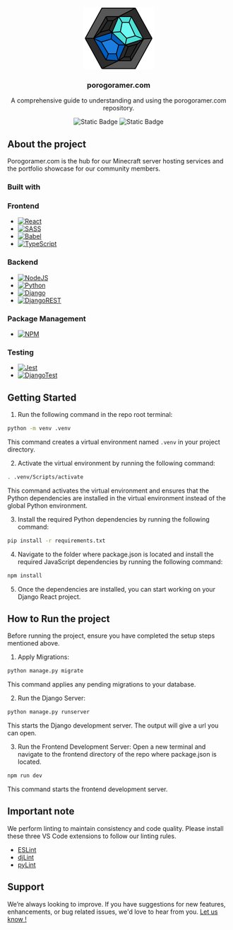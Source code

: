<div align="center">
    <img src="porogoramer_logo.svg"/>
    <h3>porogoramer.com</h3>
    <p>A comprehensive guide to understanding and using the porogoramer.com repository.</p>
    <img alt="Static Badge" src="https://img.shields.io/badge/Project_status-Moving_steadily-15c243?style=flat"/>
    <img alt="Static Badge" src="https://img.shields.io/badge/Project_phase-In_production-bfbf1d?style=flat"/>
    <br/>
</div>

[]()

## About the project
Porogoramer.com is the hub for our Minecraft server hosting services and the portfolio showcase for our community members.

### Built with
### Frontend
* [![React][React]][Download React]
* [![SASS][SASS]][Download SASS]
* [![Babel][Babel]][Download Babel]
* [![TypeScript][TypeScript]][Download TypeScript]

### Backend
* [![NodeJS][NodeJS]][Download NodeJS]
* [![Python][Python]][Download Python]
* [![Django][Django]][Download Django]
* [![DjangoREST][DjangoREST]][Download DjangoREST]

### Package Management
* [![NPM][NPM]][Download NPM]

### Testing
* [![Jest][Jest]][Download Jest]
* [![DjangoTest][DjangoTest]][Download DjangoTest]

## Getting Started
1. Run the following command in the repo root terminal:
```bash
python -m venv .venv
```
This command creates a virtual environment named `.venv` in your project directory.

2. Activate the virtual environment by running the following command:
```bash
. .venv/Scripts/activate
```
This command activates the virtual environment and ensures that the Python dependencies are installed in the virtual environment instead of the global Python environment.

3. Install the required Python dependencies by running the following command:
```bash
pip install -r requirements.txt
```

4. Navigate to the folder where package.json is located and install the required JavaScript dependencies by running the following command:
```bash
npm install
```

5. Once the dependencies are installed, you can start working on your Django React project.

## How to Run the project
Before running the project, ensure you have completed the setup steps mentioned above.

1. Apply Migrations:

```bash
python manage.py migrate
```
This command applies any pending migrations to your database.

2. Run the Django Server:

```bash
python manage.py runserver
```
This starts the Django development server. The output will give a url you can open.

3. Run the Frontend Development Server:
Open a new terminal and navigate to the frontend directory of the repo where package.json is located.

```bash
npm run dev
```
This command starts the frontend development server.

## Important note
We perform linting to maintain consistency and code quality. Please install these three VS Code extensions to follow our linting rules.

* [ESLint]
* [djLint]
* [pyLint]


## Support
We’re always looking to improve. If you have suggestions for new features, enhancements, or bug related issues, we'd love to hear from you. [Let us know !](https://github.com/Porogoramer/porogoramer.com/issues)
  

<!-- Badge URLs -->
[Babel]: https://img.shields.io/badge/Babel-F9DC3e?style=for-the-badge&logo=babel&logoColor=black
[NodeJS]: https://img.shields.io/badge/node.js-6DA55F?style=for-the-badge&logo=node.js&logoColor=white
[Python]: https://img.shields.io/badge/python-3670A0?style=for-the-badge&logo=python&logoColor=ffdd54
[React]: https://img.shields.io/badge/react-%2320232a.svg?style=for-the-badge&logo=react&logoColor=%2361DAFB
[Django]: https://img.shields.io/badge/django-%23092E20.svg?style=for-the-badge&logo=django&logoColor=white
[DjangoTest]: https://img.shields.io/badge/DJANGO-TESTS-e3e1e1?style=for-the-badge&logo=django&labelColor=092e20
[DjangoREST]: https://img.shields.io/badge/DJANGO-REST-ff1709?style=for-the-badge&logo=django&logoColor=white&color=ff1709&labelColor=gray
[NPM]: https://img.shields.io/badge/NPM-%23CB3837.svg?style=for-the-badge&logo=npm&logoColor=white
[TypeScript]: https://img.shields.io/badge/typescript-%23007ACC.svg?style=for-the-badge&logo=typescript&logoColor=white
[Jest]: https://img.shields.io/badge/-jest-%23C21325?style=for-the-badge&logo=jest&logoColor=white
[SASS]: https://img.shields.io/badge/SASS-hotpink.svg?style=for-the-badge&logo=SASS&logoColor=white

<!-- Download URLs -->
[Download DjangoTest]: https://docs.djangoproject.com/en/5.1/topics/testing/
[Download Babel]: https://babeljs.io/docs/configuration
[Download NodeJS]: https://nodejs.org/en/download/
[Download Python]: https://www.python.org/downloads/
[Download React]: https://react.dev/
[Download Django]: https://www.djangoproject.com/download/
[Download NPM]: https://www.npmjs.com/get-npm
[Download TypeScript]: https://www.typescriptlang.org/download
[Download SASS]: https://sass-lang.com/install
[Download Jest]: https://jestjs.io/docs/getting-started
[Download DjangoREST]: https://www.django-rest-framework.org/#installation

<!-- VS Code Extensions -->
[ESLint]: https://marketplace.visualstudio.com/items?itemName=dbaeumer.vscode-eslint
[DjLint]: https://marketplace.visualstudio.com/items?itemName=monosans.djlint
[PyLint]: https://marketplace.visualstudio.com/items?itemName=ms-python.pylint

